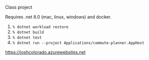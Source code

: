 Class project

Requires .net 8.0 (mac, linux, windows) and docker.

1. `% dotnet workload restore`
2. `% dotnet build`
3. `% dotnet test`
4. `% dotnet run --project Applications/commute-planner.AppHost`

https://joshcolorado.azurewebsites.net
